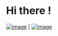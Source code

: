 # Hi there ! 

[![image](https://img.shields.io/website-up-down-green-red/http/monip.org.svg)](https://liviosmd.github.io/Site_CV_React_Simard_Livio/) | [![image](https://img.shields.io/badge/LinkedIn-0077B5?style=for-the-badge&logo=linkedin&logoColor=white)](
https://www.linkedin.com/public-profile/settings?trk=d_flagship3_profile_self_view_public_profile)

